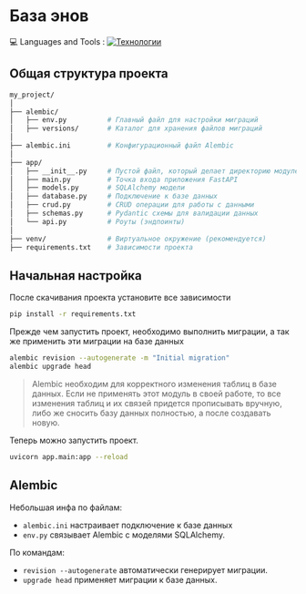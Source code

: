
# База энов

💻 Languages and Tools :
[![Технологии](https://skillicons.dev/icons?i=fastapi,py,postgres)](https://skillicons.dev)

## Общая структура проекта

```sh
my_project/
│
├── alembic/
│   ├── env.py          # Главный файл для настройки миграций
│   ├── versions/       # Каталог для хранения файлов миграций
│
├── alembic.ini         # Конфигурационный файл Alembic
│
├── app/
│   ├── __init__.py     # Пустой файл, который делает директорию модулем Python
│   ├── main.py         # Точка входа приложения FastAPI
│   ├── models.py       # SQLAlchemy модели
│   ├── database.py     # Подключение к базе данных
│   ├── crud.py         # CRUD операции для работы с данными
│   ├── schemas.py      # Pydantic схемы для валидации данных
│   └── api.py          # Роуты (эндпоинты)
│
├── venv/               # Виртуальное окружение (рекомендуется)
├── requirements.txt    # Зависимости проекта
```

## Начальная настройка

После скачивания проекта установите все зависимости
```sh
pip install -r requirements.txt
```

Прежде чем запустить проект, необходимо выполнить миграции, а так же применить эти миграции на базе данных
```sh
alembic revision --autogenerate -m "Initial migration"
alembic upgrade head
```
> Alembic необходим для корректного изменения 
> таблиц в базе данных. Если не применять этот
> модуль в своей работе, то все изменения таблиц
> и их связей придется прописывать вручную, либо
> же сносить базу данных полностью, а после
> создавать новую.

Теперь можно запустить проект.
```sh
uvicorn app.main:app --reload
```

## Alembic

Небольшая инфа по файлам:
 - `alembic.ini` настраивает подключение к базе данных
 - `env.py` связывает Alembic с моделями SQLAlchemy.
 
По командам:
 - `revision --autogenerate` автоматически генерирует миграции.
 - `upgrade head` применяет миграции к базе данных.
